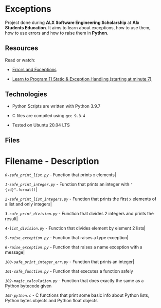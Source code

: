 # Exceptions



Project done during **ALX Software Engineering Scholarship** at **Alx Students Education**. It aims to learn about exceptions, how to use them, how to use errors and how to raise them in **Python**.





## Resources



Read or watch:



- [Errors and Exceptions](https://docs.python.org/3/tutorial/errors.html)



- [Learn to Program 11 Static & Exception Handling (starting at minute 7)](https://www.youtube.com/watch?v=7vbgD-3s-w4)



## Technologies



- Python Scripts are written with Python 3.9.7

- C files are compiled using `gcc 9.8.4`

- Tested on Ubuntu 20.04 LTS



## Files



# Filename - Description

*`0-safe_print_list.py`* - Function that prints `x` elements|

*`1-safe_print_integer.py`* - Function that prints an integer with `"{:d}".format()`|

*`2-safe_print_list_integers.py`* - Function that prints the first `x` elements of a list and only integers|

*`3-safe_print_division.py`* - Function that divides 2 integers and prints the result|

*`4-list_division.py`* - Function that divides element by element 2 lists|

*`5-raise_exception.py`* - Function that raises a type exception|

*`6-raise_exception.py`* - Function that raises a name exception with a message|

*`100-safe_print_integer_err.py`* - Function that prints an integer|

*`101-safe_function.py`* - Function that executes a function safely

*`102-magic_calculation.py`* - Function that does exactly the same as a Python bytecode given

*`103-python.c`* - C functions that print some basic info about Python lists, Python bytes objects and Python float objects
